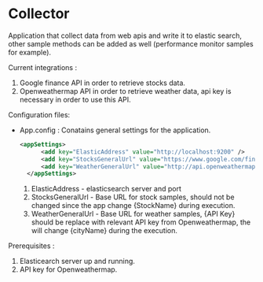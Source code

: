 # Collector
Application that collect data from web apis and write it to elastic search, other sample methods can be added as well (performance monitor samples for example).

Current integrations :
1. Google finance API in order to retrieve stocks data.
2. Openweathermap API in order to retrieve weather data, api key is necessary in order to use this API.


Configuration files:
- App.config : Conatains general settings for the application.
  ```xml
  <appSettings>
		<add key="ElasticAddress" value="http://localhost:9200" />	
		<add key="StocksGeneralUrl" value="https://www.google.com/finance/info?q={StockName}" />
		<add key="WeatherGeneralUrl" value="http://api.openweathermap.org/data/2.5/weather?q={cityName}&amp;units=metric&amp;appid={API Key}" />				
	</appSettings>
  ```
  1. ElasticAddress - elasticsearch server and port
  2. StocksGeneralUrl - Base URL for stock samples, should not be changed since the app change {StockName} during execution.
  3. WeatherGeneralUrl - Base URL for weather samples, {API Key} should be replace with relevant API key from Openweathermap, the will change {cityName} during the execution.

Prerequisites :
1. Elasticearch server up and running.
2. API key for Openweathermap.
